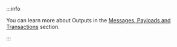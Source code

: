 :::info

You can learn more about Outputs in the
[Messages, Payloads and Transactions](./../../key_concepts/messages_payloads_and_transactions.md) section.

:::